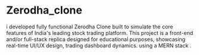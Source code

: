 # Zerodha_clone
i developed fully functional Zerodha Clone built to simulate the core features of India's leading stock trading platform. This project is a front-end and/or full-stack replica designed for educational purposes, showcasing real-time UI/UX design, trading dashboard dynamics. using a MERN stack .

